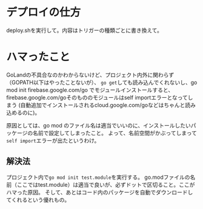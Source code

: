 # デプロイの仕方
deploy.shを実行して。内容はトリガーの種類ごとに書き換えて。

# ハマったこと
GoLandの不具合なのかわからないけど、プロジェクト内外に関わらず（GOPATH以下はやったことないが）、
`go get`しても読み込んでくれないし、go mod init firebase.google.com/go でモジュールインストールすると、
firebase.google.com/goそのもののモジュールはself importエラーとなってしまう
(自動追加でインストールされるcloud.google.com/goなどはちゃんと読み込めるのに)。

原因としては、go mod のファイル名は適当でいいのに、インストールしたいパッケージの名前で設定してしまったこと。
よって、名前空間がかぶってしまって`self import`エラーが出たというわけ。

## 解決法
プロジェクト内で`go mod init test.module`を実行する。
go.modファイルの名前（ここではtest.module）は適当で良いが、必ずドットで区切ること。ここがハマった原因。
そして、あとはコード内のパッケージを自動でダウンロードしてくれるという優れもの。
